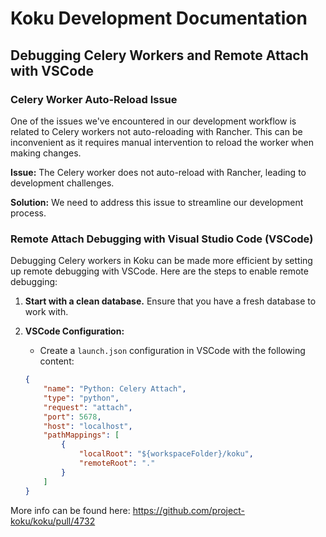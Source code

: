 # Koku Development Documentation

## Debugging Celery Workers and Remote Attach with VSCode

### Celery Worker Auto-Reload Issue

One of the issues we've encountered in our development workflow is related to Celery workers not auto-reloading with Rancher. This can be inconvenient as it requires manual intervention to reload the worker when making changes.

**Issue:** The Celery worker does not auto-reload with Rancher, leading to development challenges.

**Solution:** We need to address this issue to streamline our development process.

### Remote Attach Debugging with Visual Studio Code (VSCode)

Debugging Celery workers in Koku can be made more efficient by setting up remote debugging with VSCode. Here are the steps to enable remote debugging:

1. **Start with a clean database.** Ensure that you have a fresh database to work with.

2. **VSCode Configuration:**
   - Create a `launch.json` configuration in VSCode with the following content:

   ```json
   {
       "name": "Python: Celery Attach",
       "type": "python",
       "request": "attach",
       "port": 5678,
       "host": "localhost",
       "pathMappings": [
           {
               "localRoot": "${workspaceFolder}/koku",
               "remoteRoot": "."
           }
       ]
   }

More info can be found here: https://github.com/project-koku/koku/pull/4732
